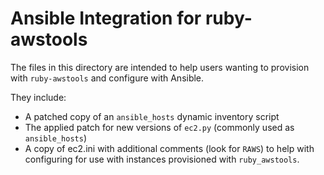# Ansible Integration for ruby-awstools

The files in this directory are intended to help users wanting to provision with `ruby-awstools` and configure with Ansible.

They include:
* A patched copy of an `ansible_hosts` dynamic inventory script
* The applied patch for new versions of `ec2.py` (commonly used as `ansible_hosts`)
* A copy of ec2.ini with additional comments (look for `RAWS`) to help with configuring for use with instances provisioned with `ruby_awstools`.
